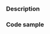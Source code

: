 <!--

Thank you for contributing to the Firebase community! Please fill out the pull request form below and make note of the following:

Run the linter and test suite
==============================
Make sure your changes pass our linter and the tests all pass on your local machine. We've hooked up this repo with continuous integration to double check those things for you.

Add tests (if applicable)
==============================
Most non-trivial changes should include some extra test coverage. If you aren't sure how to add tests, feel free to submit regardless and ask us for some advice.

Sign our CLA
==============================
Please sign our Contributor License Agreement (https://cla.developers.google.com/about/google-individual) before sending PRs. We cannot accept code without this.

-->


### Description

<!-- Are you fixing a bug? Updating our documentation? Implementing a new feature? Make sure we have the context around your change. Link to other relevant issues or pull requests. -->

### Code sample

<!-- Proposing an API change? Provide code samples showing how the API will be used. -->
